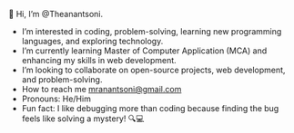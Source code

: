 👋 Hi, I’m @Theanantsoni.
- I’m interested in coding, problem-solving, learning new programming languages, and exploring technology.
- I’m currently learning Master of Computer Application (MCA) and enhancing my skills in web development.
- I’m looking to collaborate on open-source projects, web development, and problem-solving.
- How to reach me mranantsoni@gmail.com
- Pronouns: He/Him
- Fun fact: I like debugging more than coding because finding the bug feels like solving a mystery! 🔍💻

<!---
Theanantsoni/Theanantsoni is a ✨ special ✨ repository because its `README.md` (this file) appears on your GitHub profile.
You can click the Preview link to take a look at your changes.
--->
